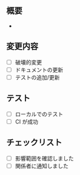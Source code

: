 ## 概要
- 

## 変更内容
- [ ] 破壊的変更
- [ ] ドキュメントの更新
- [ ] テストの追加/更新

## テスト
- [ ] ローカルでのテスト
- [ ] CI が成功

## チェックリスト
- [ ] 影響範囲を確認しました
- [ ] 関係者に通知しました
